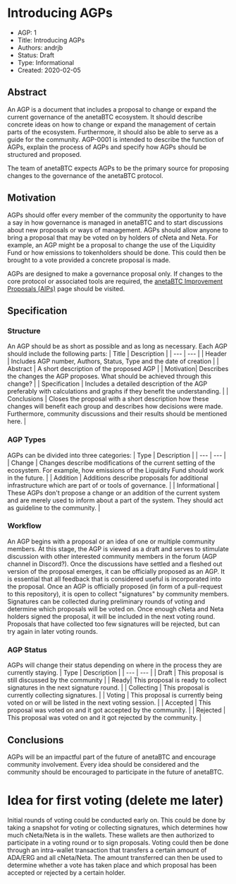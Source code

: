 # Introducing AGPs
* AGP: 1
* Title: Introducing AGPs
* Authors: andrjb
* Status: Draft
* Type: Informational
* Created: 2020-02-05

## Abstract
An AGP is a document that includes a proposal to change or expand the current governance of the anetaBTC ecosystem. It should describe concrete ideas on how to change or expand the management of certain parts of the ecosystem. Furthermore, it should also be able to serve as a guide for the community. AGP-0001 is intended to describe the function of AGPs, explain the process of AGPs and specify how AGPs should be structured and proposed. 

The team of anetaBTC expects AGPs to be the primary source for proposing changes to the governance of the anetaBTC protocol. 

## Motivation
AGPs should offer every member of the community the opportunity to have a say in how governance is managed in anetaBTC and to start discussions about new proposals or ways of management. AGPs should allow anyone to bring a proposal that may be voted on by holders of cNeta and Neta. For example, an AGP might be a proposal to change the use of the Liquidity Fund or how emissions to tokenholders should be done. This could then be brought to a vote provided a concrete proposal is made. 

AGPs are designed to make a governance proposal only. If changes to the core protocol or associated tools are required, the [anetaBTC Improvement Proposals (AIPs)](aip-0001.md) page should be visited.

## Specification
### Structure
An AGP should be as short as possible and as long as necessary. 
Each AGP should include the following parts: 
| Title | Description |
| ---  | ---  | 
| Header | Includes AGP number, Authors, Status, Type and the date of creation |
| Abstract | A short description of the proposed AGP |
| Motivation| Describes the changes the AGP proposes. What should be achieved through this change? |
| Specification | Includes a detailed description of the AGP preferably with calculations and graphs if they benefit the understanding. |
| Conclusions | Closes the proposal with a short description how these changes will benefit each group and describes how decisions were made. Furthermore, community discussions and their results should be mentioned here. |

### AGP Types
AGPs can be divided into three categories:
| Type | Description |
| ---  | ---  | 
| Change | Changes describe modifications of the current setting of the ecosystem. For example, how emissions of the Liquidity Fund should work in the future. |
| Addition | Additions describe proposals for additional infrastructure which are part of or tools of governance. |
| Informational | These AGPs don't propose a change or an addition of the current system and are merely used to inform about a part of the system. They should act as guideline to the community. |


### Workflow
An AGP begins with a proposal or an idea of one or multiple community members. At this stage, the AGP is viewed as a draft and serves to stimulate discussion with other interested community members in the forum (AGP channel in Discord?). Once the discussions have settled and a fleshed out version of the proposal emerges, it can be officially proposed as an AGP. It is essential that all feedback that is considered useful is incorporated into the proposal. Once an AGP is officially proposed (in form of a pull-request to this repository), it is open to collect "signatures" by community members. Signatures can be collected during preliminary rounds of voting and determine which proposals will be voted on. Once enough cNeta and Neta holders signed the proposal, it will be included in the next voting round. Proposals that have collected too few signatures will be rejected, but can try again in later voting rounds.
### AGP Status
AGPs will change their status depending on where in the process they are currently staying. 
| Type | Description |
| ---  | ---  | 
| Draft | This proposal is still discussed by the community |
| Ready| This proposal is ready to collect signatures in the next signature round. |
| Collecting | This proposal is currently collecting signatures. |
| Voting | This proposal is currently being voted on or will be listed in the next voting session. |
| Accepted | This proposal was voted on and it got accepted by the community. |
| Rejected | This proposal was voted on and it got rejected by the community. |

## Conclusions
AGPs will be an impactful part of the future of anetaBTC and encourage community involvement. Every idea should be considered and the community should be encouraged to participate in the future of anetaBTC. 

# Idea for first voting (delete me later)
Initial rounds of voting could be conducted early on. This could be done by taking a snapshot for voting or collecting signatures, which determines how much cNeta/Neta is in the wallets. These wallets are then authorized to participate in a voting round or to sign proposals. Voting could then be done through an intra-wallet transaction that transfers a certain amount of ADA/ERG and all cNeta/Neta. The amount transferred can then be used to determine whether a vote has taken place and which proposal has been accepted or rejected by a certain holder.  

